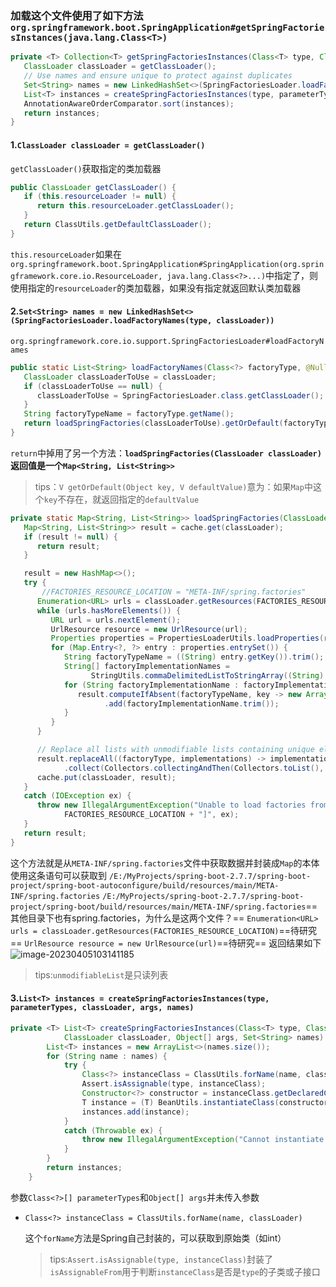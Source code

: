 ### 加载这个文件使用了如下方法`org.springframework.boot.SpringApplication#getSpringFactoriesInstances(java.lang.Class<T>)`

```java
private <T> Collection<T> getSpringFactoriesInstances(Class<T> type, Class<?>[] parameterTypes, Object... args) {
   ClassLoader classLoader = getClassLoader();
   // Use names and ensure unique to protect against duplicates
   Set<String> names = new LinkedHashSet<>(SpringFactoriesLoader.loadFactoryNames(type, classLoader));
   List<T> instances = createSpringFactoriesInstances(type, parameterTypes, classLoader, args, names);
   AnnotationAwareOrderComparator.sort(instances);
   return instances;
}
```

#### 1.`ClassLoader classLoader = getClassLoader()`

`getClassLoader()`获取指定的类加载器

```java
public ClassLoader getClassLoader() {
   if (this.resourceLoader != null) {
      return this.resourceLoader.getClassLoader();
   }
   return ClassUtils.getDefaultClassLoader();
}
```

`this.resourceLoader`如果在`org.springframework.boot.SpringApplication#SpringApplication(org.springframework.core.io.ResourceLoader, java.lang.Class<?>...)`中指定了，则使用指定的`resourceLoader`的类加载器，如果没有指定就返回默认类加载器

#### 2.`Set<String> names = new LinkedHashSet<>(SpringFactoriesLoader.loadFactoryNames(type, classLoader))`

`org.springframework.core.io.support.SpringFactoriesLoader#loadFactoryNames`

```java
public static List<String> loadFactoryNames(Class<?> factoryType, @Nullable ClassLoader classLoader) {
   ClassLoader classLoaderToUse = classLoader;
   if (classLoaderToUse == null) {
      classLoaderToUse = SpringFactoriesLoader.class.getClassLoader();
   }
   String factoryTypeName = factoryType.getName();
   return loadSpringFactories(classLoaderToUse).getOrDefault(factoryTypeName, Collections.emptyList());
}
```

`return`中掉用了另一个方法：**`loadSpringFactories(ClassLoader classLoader)`返回值是一个`Map<String, List<String>>`**

> tips：`V getOrDefault(Object key, V defaultValue)`意为：如果`Map`中这个`key`不存在，就返回指定的`defaultValue`

```java
private static Map<String, List<String>> loadSpringFactories(ClassLoader classLoader) {
   Map<String, List<String>> result = cache.get(classLoader);
   if (result != null) {
      return result;
   }

   result = new HashMap<>();
   try {
       //FACTORIES_RESOURCE_LOCATION = "META-INF/spring.factories"
      Enumeration<URL> urls = classLoader.getResources(FACTORIES_RESOURCE_LOCATION);
      while (urls.hasMoreElements()) {
         URL url = urls.nextElement();
         UrlResource resource = new UrlResource(url);
         Properties properties = PropertiesLoaderUtils.loadProperties(resource);
         for (Map.Entry<?, ?> entry : properties.entrySet()) {
            String factoryTypeName = ((String) entry.getKey()).trim();
            String[] factoryImplementationNames =
                  StringUtils.commaDelimitedListToStringArray((String) entry.getValue());
            for (String factoryImplementationName : factoryImplementationNames) {
               result.computeIfAbsent(factoryTypeName, key -> new ArrayList<>())
                     .add(factoryImplementationName.trim());
            }
         }
      }

      // Replace all lists with unmodifiable lists containing unique elements
      result.replaceAll((factoryType, implementations) -> implementations.stream().distinct()
            .collect(Collectors.collectingAndThen(Collectors.toList(), Collections::unmodifiableList)));
      cache.put(classLoader, result);
   }
   catch (IOException ex) {
      throw new IllegalArgumentException("Unable to load factories from location [" +
            FACTORIES_RESOURCE_LOCATION + "]", ex);
   }
   return result;
}
```

这个方法就是从`META-INF/spring.factories`文件中获取数据并封装成`Map`的本体
使用这条语句可以获取到
`/E:/MyProjects/spring-boot-2.7.7/spring-boot-project/spring-boot-autoconfigure/build/resources/main/META-INF/spring.factories`
`/E:/MyProjects/spring-boot-2.7.7/spring-boot-project/spring-boot/build/resources/main/META-INF/spring.factories`==其他目录下也有spring.factories，为什么是这两个文件？==
`Enumeration<URL> urls = classLoader.getResources(FACTORIES_RESOURCE_LOCATION)`==待研究==
`UrlResource resource = new UrlResource(url)`==待研究==
返回结果如下
![image-20230405103141185](https://xmls-typora-pic.oss-cn-shanghai.aliyuncs.com/pic/image-20230405103141185.png)

> tips:`unmodifiableList`是只读列表

#### 3.`List<T> instances = createSpringFactoriesInstances(type, parameterTypes, classLoader, args, names)`

```java
private <T> List<T> createSpringFactoriesInstances(Class<T> type, Class<?>[] parameterTypes,
			ClassLoader classLoader, Object[] args, Set<String> names) {
		List<T> instances = new ArrayList<>(names.size());
		for (String name : names) {
			try {
				Class<?> instanceClass = ClassUtils.forName(name, classLoader);
				Assert.isAssignable(type, instanceClass);
				Constructor<?> constructor = instanceClass.getDeclaredConstructor(parameterTypes);
				T instance = (T) BeanUtils.instantiateClass(constructor, args);
				instances.add(instance);
			}
			catch (Throwable ex) {
				throw new IllegalArgumentException("Cannot instantiate " + type + " : " + name, ex);
			}
		}
		return instances;
	}
```

参数`Class<?>[] parameterTypes`和`Object[] args`并未传入参数

- `Class<?> instanceClass = ClassUtils.forName(name, classLoader)`

  这个`forName`方法是Spring自己封装的，可以获取到原始类（如int）

  > tips:`Assert.isAssignable(type, instanceClass)`封装了`isAssignableFrom`用于判断`instanceClass`是否是`type`的子类或子接口

